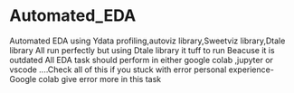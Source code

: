 # Automated_EDA
Automated EDA using Ydata profiling,autoviz library,Sweetviz library,Dtale library
All run perfectly but using Dtale library it tuff to run Beacuse it is outdated 
All EDA task should perform in either google colab ,jupyter or vscode ....Check all of this if you stuck with error 
personal experience-Google colab give error more in this task

